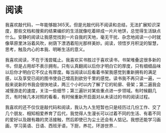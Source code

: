 # 阅读
我喜欢敲代码，一年能够敲365天。但是光敲代码不阅读和总结，无法扩展知识深度，那些文档和搜索的结果编织的生活就像吃着碎成一片片地饼，总觉得生活缺点什么。安静的阅读让我感觉找到一片自我的天地，毫无干扰、杂念地阅读一小时就像草原里沐浴着风吹，树荫下漂洒着阳光那样美妙。阅读，领悟岁月积淀的智慧，思考，触及内心的本我、明晰生活的意义。

我喜欢阅读，不在于浅尝辄止。我喜欢买书胜过于喜欢读书，书架堆叠这很多新的书，但是占用却不表示拥有。只有认真翻阅以后你才明白它的厚度，只有细细品味以后你才明白它不仅止有厚度。每当阅读以后看着书架我感觉到重新拥有的满足感，以及享受已阅的图书使自己增高到欲穷千里的感觉。读书我不再只读一遍，一般来说新的书我会很快地读，两三个小时以内了解了它的轮廓、骨架；第二遍我会减慢游走的速度，关注一些细节；第三遍针对某些重点进一步领域。有时候翻几页，有时候几本对照的看看，有时候重新开启面对从未读过的书的阅读过程。

我喜欢的还不仅仅是敲代码和阅读，我认为人生短暂也只是经历过几份工作、交了几个朋友、相知相爱养育了后代，我觉得人生漫长可以过着不同的生活、有着不同的爱好以及跟有趣的灵活接触，然后即使已为尘土还会有人惦记。我想还能学习画画，学习英语、日语、西班牙语，下厨，养花，环游世界...